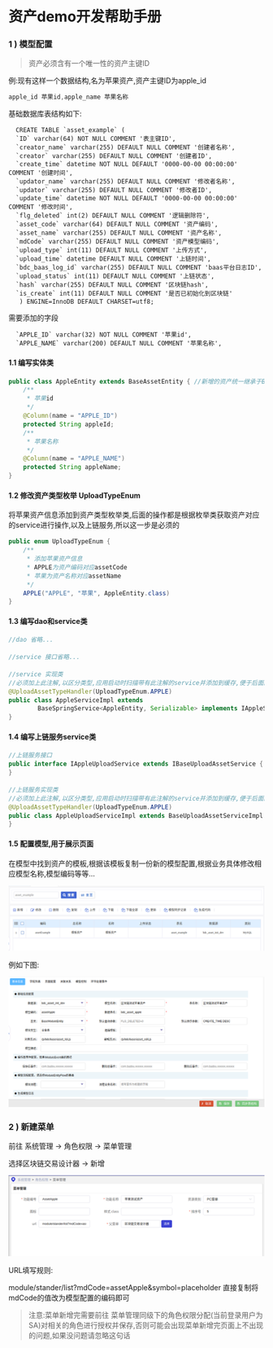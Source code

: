 # 资产demo开发帮助手册

### 1 ) 模型配置

> 资产必须含有一个唯一性的资产主键ID

例:现有这样一个数据结构,名为苹果资产,资产主键ID为apple_id

```javascript
apple_id 苹果id,apple_name 苹果名称 
```

基础数据库表结构如下:

```mysql
  CREATE TABLE `asset_example` (
  `ID` varchar(64) NOT NULL COMMENT '表主键ID',
  `creator_name` varchar(255) DEFAULT NULL COMMENT '创建者名称',
  `creator` varchar(255) DEFAULT NULL COMMENT '创建者ID',
  `create_time` datetime NOT NULL DEFAULT '0000-00-00 00:00:00' COMMENT '创建时间',
  `updator_name` varchar(255) DEFAULT NULL COMMENT '修改者名称',
  `updator` varchar(255) DEFAULT NULL COMMENT '修改者ID',
  `update_time` datetime NOT NULL DEFAULT '0000-00-00 00:00:00' COMMENT '修改时间',
  `flg_deleted` int(2) DEFAULT NULL COMMENT '逻辑删除符',
  `asset_code` varchar(64) DEFAULT NULL COMMENT '资产编码',
  `asset_name` varchar(255) DEFAULT NULL COMMENT '资产名称',
  `mdCode` varchar(255) DEFAULT NULL COMMENT '资产模型编码',
  `upload_type` int(11) DEFAULT NULL COMMENT '上传方式',
  `upload_time` datetime DEFAULT NULL COMMENT '上链时间',
  `bdc_baas_log_id` varchar(255) DEFAULT NULL COMMENT 'baas平台日志ID',
  `upload_status` int(11) DEFAULT NULL COMMENT '上链状态',
  `hash` varchar(255) DEFAULT NULL COMMENT '区块链hash',
  `is_create` int(11) DEFAULT NULL COMMENT '是否已初始化到区块链'
   ) ENGINE=InnoDB DEFAULT CHARSET=utf8;
```

需要添加的字段

```mysql
  `APPLE_ID` varchar(32) NOT NULL COMMENT '苹果id',
  `APPLE_NAME` varchar(200) DEFAULT NULL COMMENT '苹果名称',
```



#### 1.1 编写实体类

```java
public class AppleEntity extends BaseAssetEntity { //新增的资产统一继承于BaseAssetEntity
	/**
     * 苹果id
     */
	@Column(name = "APPLE_ID")
    protected String appleId;
	/**
     * 苹果名称
     */
	@Column(name = "APPLE_NAME")
    protected String appleName;
}
```



#### 1.2 修改资产类型枚举 UploadTypeEnum

将苹果资产信息添加到资产类型枚举类,后面的操作都是根据枚举类获取资产对应的service进行操作,以及上链服务,所以这一步是必须的

```java
public enum UploadTypeEnum {
    /**
     * 添加苹果资产信息
     * APPLE为资产编码对应assetCode
     * 苹果为资产名称对应assetName
     */
    APPLE("APPLE", "苹果", AppleEntity.class)
}
```



#### 1.3 编写dao和service类

```java
//dao 省略...

//service 接口省略...

//service 实现类
//必须加上此注解,以区分类型,应用启动时扫描带有此注解的service并添加到缓存,便于后面的上链操作
@UploadAssetTypeHandler(UploadTypeEnum.APPLE) 
public class AppleServiceImpl extends
		BaseSpringService<AppleEntity, Serializable> implements IAppleService {
}
```



#### 1.4 编写上链服务service类

```java
//上链服务接口
public interface IAppleUploadService extends IBaseUploadAssetService {
}

//上链服务实现类
//必须加上此注解,以区分类型,应用启动时扫描带有此注解的service并添加到缓存,便于后面的上链操作
@UploadAssetTypeHandler(UploadTypeEnum.APPLE)
public class AppleUploadServiceImpl extends BaseUploadAssetServiceImpl implements IAppleUploadService {
}
```



#### 1.5 配置模型,用于展示页面

在模型中找到资产的模板,根据该模板复制一份新的模型配置,根据业务具体修改相应模型名称,模型编码等等...

![](doc/image/image11.png)

例如下图:

![](doc/image/image12.png)



### 2 ) 新建菜单

前往 系统管理 -> 角色权限 -> 菜单管理 

选择区块链交易设计器 -> 新增

![](doc/image/image10.png)

URL填写规则:

module/stander/list?mdCode=assetApple&symbol=placeholder 直接复制将mdCode的值改为模型配置的编码即可

> 注意:菜单新增完需要前往 菜单管理同级下的角色权限分配(当前登录用户为SA)对相关的角色进行授权并保存,否则可能会出现菜单新增完页面上不出现的问题,如果没问题请忽略这句话